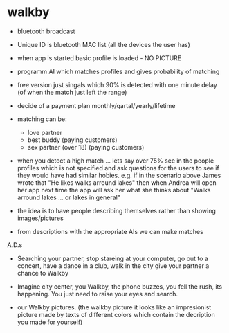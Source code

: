 # walkby


- bluetooth broadcast
- Unique ID is bluetooth MAC list (all the devices the user has)
- when app is started basic profile is loaded - NO PICTURE
- programm AI which matches profiles and gives probability of matching 
- free version just singals which 90% is detected with  one minute delay
  (of when the match just left the range)
- decide of a payment plan monthly/qartal/yearly/lifetime
- matching can be:
     - love partner
     - best buddy   (paying customers)
     - sex partner (over 18) (paying customers)
- when you detect a high match ... lets say over 75% see in the people profiles which is not specified
  and ask questions for the users to see if they would have had similar hobies.
 e.g. if  in the scenario above James wrote that "He likes walks arround lakes"  then when Andrea will 
 open her app next time the app will ask her what she thinks about "Walks arround lakes ... or lakes in general"

- the idea is to have people describing themselves rather than showing images/pictures
- from descriptions with the appropriate AIs we can make matches

A.D.s 

- Searching your partner, stop stareing at your computer, go out to a concert, have a dance in a club, walk in the city 
  give your partner a chance to Walkby

- Imagine city center, you  Walkby, the phone buzzes, you fell the rush, its happening. You just need to raise your eyes and search. 

-  our Walkby pictures. (the walkby picture it looks like an impresionist picture made by texts of different colors which contain the decription you made for yourself)

